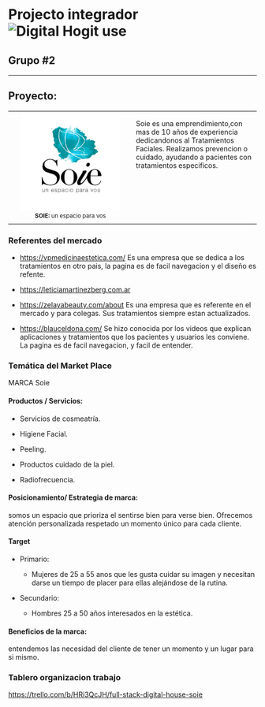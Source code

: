 # Projecto integrador ![Digital Hogit use](https://badgen.net/badge/icon/DigitalHouse?icon=terminal&color=red&label)
## Grupo #2
---
## Proyecto:
<div align="center">
    <table>
        <tr>
            <td style="max-width:210px" width=50%>
                <div align="center" >
                    <img src="media\images\Logo\logoSOIEredes.jpg" style="max-width:200px" width=100%>
                    <br>
                    <sup>
                        <strong>SOIE: </strong>un espacio para vos
                    </sup>
                    </br>        
                </div>
            </td>
            <td style="display:flex;justify-items:start;
            align-items:start">
                <p>
                Soie es una emprendimiento,con mas de 10 años de experiencia dedicandonos al Tratamientos Faciales. Realizamos prevencion o cuidado, ayudando a pacientes con tratamientos especificos.
                </p>    
            </td>          
        </tr>
    </table>
</div>

### Referentes del mercado

* https://vpmedicinaestetica.com/ Es una empresa que se dedica a los tratamientos en otro pais, la pagina es de facil navegacion y el diseño es refente.


* https://leticiamartinezberg.com.ar 


* https://zelayabeauty.com/about Es una empresa que es referente en el mercado y para colegas. Sus tratamientos siempre estan actualizados. 


* https://blauceldona.com/ Se hizo conocida por los videos que explican aplicaciones y tratamientos que los pacientes y usuarios les conviene. La pagina es de facil navegacion, y facil de entender. 



### Temática del Market Place

MARCA Soie

#### Productos / Servicios:

* Servicios de cosmeatría.

* Higiene Facial.

* Peeling.

* Productos cuidado de la piel.

* Radiofrecuencia.

#### Posicionamiento/ Estrategia de marca:

somos un espacio que prioriza el sentirse bien para verse bien. Ofrecemos atención personalizada respetado un momento único para cada cliente.

#### Target

* Primario:
  * Mujeres de 25 a 55 anos que les gusta cuidar su imagen y necesitan darse un tiempo de placer para ellas alejándose de la rutina.

* Secundario:
  * Hombres 25 a 50 años interesados en la estética.

#### Beneficios de la marca:

  entendemos las necesidad del cliente de tener un momento y un lugar para si mismo.


 ### Tablero organizacion trabajo

 https://trello.com/b/HRi3QcJH/full-stack-digital-house-soie



